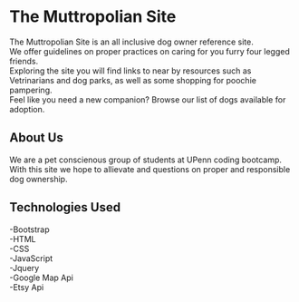 # The Muttropolian Site

The Muttropolian Site is an all inclusive dog owner reference site.<br>
 We offer guidelines on proper practices on caring for you furry four legged friends.<br> Exploring the site you will find links to near by resources such as Vetrinarians and dog parks, as well as some shopping for poochie pampering.<br>
 Feel like you need a new companion? Browse our list of dogs available for adoption.<br>

 ## About Us

 We are a pet conscienous group of students at UPenn coding bootcamp.<br> 
 With this site we hope to allievate and questions on proper and responsible dog ownership.<br>

 ## Technologies Used

 -Bootstrap<br>
 -HTML<br>
 -CSS<br>
 -JavaScript<br>
 -Jquery<br>
 -Google Map Api<br>
 -Etsy Api<br>